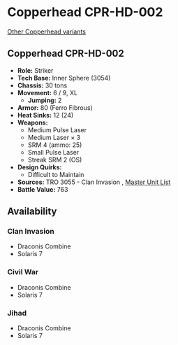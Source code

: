 # Copperhead CPR-HD-002 

[Other Copperhead variants](../copperhead.md) 

## Copperhead CPR-HD-002 

- **Role:** Striker 
- **Tech Base:** Inner Sphere (3054) 
- **Chassis:** 30 tons 
- **Movement:** 6 / 9, XL 
  - **Jumping:** 2 
- **Armor:** 80 (Ferro Fibrous) 
- **Heat Sinks:** 12 (24) 
- **Weapons:** 
  - Medium Pulse Laser 
  - Medium Laser × 3 
  - SRM 4 (ammo: 25) 
  - Small Pulse Laser 
  - Streak SRM 2 (OS) 
- **Design Quirks:** 
  - Difficult to Maintain 
- **Sources:** TRO 3055 - Clan Invasion , [Master Unit List](http://masterunitlist.info/Unit/Details/690/copperhead-cpr-hd-002) 
- **Battle Value:** 763 

## Availability 

### Clan Invasion 

- Draconis Combine 
- Solaris 7 

### Civil War 

- Draconis Combine 
- Solaris 7 

### Jihad 

- Draconis Combine 
- Solaris 7 

